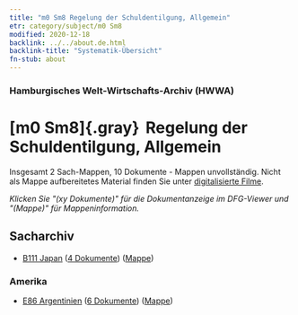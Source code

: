 ```yaml
---
title: "m0 Sm8 Regelung der Schuldentilgung, Allgemein"
etr: category/subject/m0 Sm8
modified: 2020-12-18
backlink: ../../about.de.html
backlink-title: "Systematik-Übersicht"
fn-stub: about
---
```


### Hamburgisches Welt-Wirtschafts-Archiv (HWWA)
# [m0 Sm8]{.gray}&#8201; Regelung der Schuldentilgung, Allgemein&#160; 




Insgesamt 2 Sach-Mappen, 10 Dokumente - Mappen unvollständig.
Nicht als Mappe aufbereitetes Material finden Sie unter [digitalisierte Filme](/film/h1_sh).

_Klicken Sie "(xy Dokumente)" für die Dokumentanzeige im DFG-Viewer und "(Mappe)" für Mappeninformation._

## Sacharchiv



- [B111 Japan](../../../geo/about.de.html#B111) (<a href="https://dfg-viewer.de/show/?tx_dlf[id]=https://pm20.zbw.eu/mets/sh/1412xx/141272/1449xx/144917/public.mets.de.xml" target="_blank">4 Dokumente</a>) ([Mappe](http://purl.org/pressemappe20/folder/sh/141272,144917))

### Amerika

- [E86 Argentinien](../../../geo/about.de.html#E86) (<a href="https://dfg-viewer.de/show/?tx_dlf[id]=https://pm20.zbw.eu/mets/sh/1416xx/141692/1449xx/144917/public.mets.de.xml" target="_blank">6 Dokumente</a>) ([Mappe](http://purl.org/pressemappe20/folder/sh/141692,144917))


